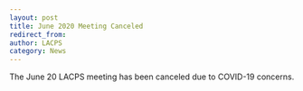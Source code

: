 ```yaml
---
layout: post
title: June 2020 Meeting Canceled
redirect_from:
author: LACPS
category: News
---
```


The June 20 LACPS meeting has been canceled due to COVID-19 concerns.
